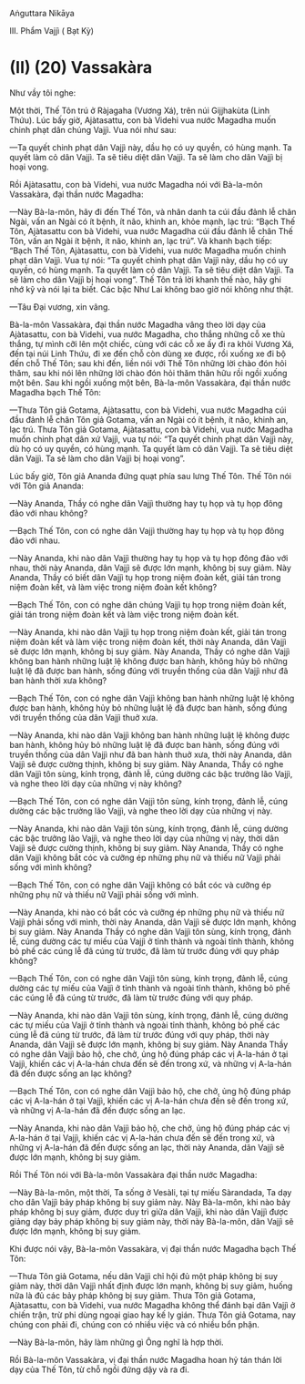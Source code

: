 Aṅguttara Nikāya

III. Phẩm Vajjì ( Bạt Kỳ)

# (II) (20) Vassakàra

Như vầy tôi nghe:

Một thời, Thế Tôn trú ở Ràjagaha (Vương Xá), trên núi Gijjhakùta (Linh Thứu). Lúc bấy giờ, Ajàtasattu, con bà Videhi vua nước Magadha muốn chinh phạt dân chúng Vajjì. Vua nói như sau:

—Ta quyết chinh phạt dân Vajjì này, dầu họ có uy quyền, có hùng mạnh. Ta quyết làm cỏ dân Vajjì. Ta sẽ tiêu diệt dân Vajjì. Ta sẽ làm cho dân Vajjì bị hoại vong.

Rồi Ajàtasattu, con bà Videhi, vua nước Magadha nói với Bà-la-môn Vassakàra, đại thần nước Magadha:

—Này Bà-la-môn, hãy đi đến Thế Tôn, và nhân danh ta cúi đầu đảnh lễ chân Ngài, vấn an Ngài có ít bệnh, ít não, khinh an, khỏe mạnh, lạc trú: “Bạch Thế Tôn, Ajàtasattu con bà Videhi, vua nước Magadha cúi đầu đảnh lễ chân Thế Tôn, vấn an Ngài ít bệnh, ít não, khinh an, lạc trú”. Và khanh bạch tiếp: “Bạch Thế Tôn, Ajàtasattu, con bà Videhi, vua nước Magadha muốn chinh phạt dân Vajjì. Vua tự nói: “Ta quyết chinh phạt dân Vajjì này, dầu họ có uy quyền, có hùng mạnh. Ta quyết làm cỏ dân Vajjì. Ta sẽ tiêu diệt dân Vajjì. Ta sẽ làm cho dân Vajjì bị hoại vong”. Thế Tôn trả lời khanh thế nào, hãy ghi nhớ kỹ và nói lại ta biết. Các bậc Như Lai không bao giờ nói không như thật.

—Tâu Ðại vương, xin vâng.

Bà-la-môn Vassakàra, đại thần nước Magadha vâng theo lời dạy của Ajàtasattu, con bà Videhi, vua nước Magadha, cho thắng những cỗ xe thù thắng, tự mình cỡi lên một chiếc, cùng với các cỗ xe ấy đi ra khỏi Vương Xá, đến tại núi Linh Thứu, đi xe đến chỗ còn dùng xe được, rồi xuống xe đi bộ đến chỗ Thế Tôn; sau khi đến, liền nói với Thế Tôn những lời chào đón hỏi thăm, sau khi nói lên những lời chào đón hỏi thăm thân hữu rồi ngồi xuống một bên. Sau khi ngồi xuống một bên, Bà-la-môn Vassakàra, đại thần nước Magadha bạch Thế Tôn:

—Thưa Tôn giả Gotama, Ajàtasattu, con bà Videhi, vua nước Magadha cúi đầu đảnh lễ chân Tôn giả Gotama, vấn an Ngài có ít bệnh, ít não, khinh an, lạc trú. Thưa Tôn giả Gotama, Ajàtasattu, con bà Videhi, vua nước Magadha muốn chinh phạt dân xứ Vajjì, vua tự nói: “Ta quyết chinh phạt dân Vajjì này, dù họ có uy quyền, có hùng mạnh. Ta quyết làm cỏ dân Vajjì. Ta sẽ tiêu diệt dân Vajjì. Ta sẽ làm cho dân Vajjì bị hoại vong”.

Lúc bấy giờ, Tôn giả Ananda đứng quạt phía sau lưng Thế Tôn. Thế Tôn nói với Tôn giả Ananda:

—Này Ananda, Thầy có nghe dân Vajjì thường hay tụ họp và tụ họp đông đảo với nhau không?

—Bạch Thế Tôn, con có nghe dân Vajjì thường hay tụ họp và tụ họp đông đảo với nhau.

—Này Ananda, khi nào dân Vajjì thường hay tụ họp và tụ họp đông đảo với nhau, thời này Ananda, dân Vajjì sẽ được lớn mạnh, không bị suy giảm. Này Ananda, Thầy có biết dân Vajjì tụ họp trong niệm đoàn kết, giải tán trong niệm đoàn kết, và làm việc trong niệm đoàn kết không?

—Bạch Thế Tôn, con có nghe dân chúng Vajjì tụ họp trong niệm đoàn kết, giải tán trong niệm đoàn kết và làm việc trong niệm đoàn kết.

—Này Ananda, khi nào dân Vajjì tụ họp trong niệm đoàn kết, giải tán trong niệm đoàn kết và làm việc trong niệm đoàn kết, thời này Ananda, dân Vajjì sẽ được lớn mạnh, không bị suy giảm. Này Ananda, Thầy có nghe dân Vajjì không ban hành những luật lệ không được ban hành, không hủy bỏ những luật lệ đã được ban hành, sống đúng với truyền thống của dân Vajjì như đã ban hành thời xưa không?

—Bạch Thế Tôn, con có nghe dân Vajjì không ban hành những luật lệ không được ban hành, không hủy bỏ những luật lệ đã được ban hành, sống đúng với truyền thống của dân Vajjì thuở xưa.

—Này Ananda, khi nào dân Vajjì không ban hành những luật lệ không được ban hành, không hủy bỏ những luật lệ đã được ban hành, sống đúng với truyền thống của dân Vajjì như đã ban hành thuở xưa, thời này Ananda, dân Vajjì sẽ được cường thịnh, không bị suy giảm. Này Ananda, Thầy có nghe dân Vajjì tôn sùng, kính trọng, đảnh lễ, cúng dường các bậc trưởng lão Vajjì, và nghe theo lời dạy của những vị này không?

—Bạch Thế Tôn, con có nghe dân Vajjì tôn sùng, kính trọng, đảnh lễ, cúng dường các bậc trưởng lão Vajjì, và nghe theo lời dạy của những vị này.

—Này Ananda, khi nào dân Vajjì tôn sùng, kính trọng, đảnh lễ, cúng dường các bậc trưởng lão Vajjì, và nghe theo lời dạy của những vị này, thời dân Vajjì sẽ được cường thịnh, không bị suy giảm. Này Ananda, Thầy có nghe dân Vajjì không bắt cóc và cưỡng ép những phụ nữ và thiếu nữ Vajjì phải sống với mình không?

—Bạch Thế Tôn, con có nghe dân Vajjì không có bắt cóc và cưỡng ép những phụ nữ và thiếu nữ Vajjì phải sống với mình.

—Này Ananda, khi nào có bắt cóc và cưỡng ép những phụ nữ và thiếu nữ Vajjì phải sống với mình, thời này Ananda, dân Vajjì sẽ được lớn mạnh, không bị suy giảm. Này Ananda Thầy có nghe dân Vajjì tôn sùng, kính trọng, đảnh lễ, cúng dường các tự miếu của Vajjì ở tỉnh thành và ngoài tỉnh thành, không bỏ phế các cúng lễ đã cúng từ trước, đã làm từ trước đúng với quy pháp không?

—Bạch Thế Tôn, con có nghe dân Vajjì tôn sùng, kính trọng, đảnh lễ, cúng dường các tự miếu của Vajjì ở tỉnh thành và ngoài tỉnh thành, không bỏ phế các cúng lễ đã cúng từ trước, đã làm từ trước đúng với quy pháp.

—Này Ananda, khi nào dân Vajjì tôn sùng, kính trọng, đảnh lễ, cúng dường các tự miếu của Vajjì ở tỉnh thành và ngoài tỉnh thành, không bỏ phế các cúng lễ đã cúng từ trước, đã làm từ trước đúng với quy pháp, thời này Ananda, dân Vajjì sẽ được lớn mạnh, không bị suy giảm. Này Ananda Thầy có nghe dân Vajjì bảo hộ, che chở, ủng hộ đúng pháp các vị A-la-hán ở tại Vajjì, khiến các vị A-la-hán chưa đến sẽ đến trong xứ, và những vị A-la-hán đã đến được sống an lạc không?

—Bạch Thế Tôn, con có nghe dân Vajjì bảo hộ, che chở, ủng hộ đúng pháp các vị A-la-hán ở tại Vajjì, khiến các vị A-la-hán chưa đến sẽ đến trong xứ, và những vị A-la-hán đã đến được sống an lạc.

—Này Ananda, khi nào dân Vajjì bảo hộ, che chở, ủng hộ đúng pháp các vị A-la-hán ở tại Vajjì, khiến các vị A-la-hán chưa đến sẽ đến trong xứ, và những vị A-la-hán đã đến được sống an lạc, thời này Ananda, dân Vajjì sẽ được lớn mạnh, không bị suy giảm.

Rồi Thế Tôn nói với Bà-la-môn Vassakàra đại thần nước Magadha:

—Này Bà-la-môn, một thời, Ta sống ở Vesàli, tại tự miếu Sàrandada, Ta dạy cho dân Vajjì bảy pháp không bị suy giảm này. Này Bà-la-môn, khi nào bảy pháp không bị suy giảm, được duy trì giữa dân Vajjì, khi nào dân Vajjì được giảng dạy bảy pháp không bị suy giảm này, thời này Bà-la-môn, dân Vajjì sẽ được lớn mạnh, không bị suy giảm.

Khi được nói vậy, Bà-la-môn Vassakàra, vị đại thần nước Magadha bạch Thế Tôn:

—Thưa Tôn giả Gotama, nếu dân Vajjì chỉ hội đủ một pháp không bị suy giảm này, thời dân Vajjì nhất định được lớn mạnh, không bị suy giảm, huống nữa là đủ các bảy pháp không bị suy giảm. Thưa Tôn giả Gotama, Ajàtasattu, con bà Videhi, vua nước Magadha không thể đánh bại dân Vajjì ở chiến trận, trừ phi dùng ngoại giao hay kế ly gián. Thưa Tôn giả Gotama, nay chúng con phải đi, chúng con có nhiều việc và có nhiều bổn phận.

—Này Bà-la-môn, hãy làm những gì Ông nghĩ là hợp thời.

Rồi Bà-la-môn Vassakàra, vị đại thần nước Magadha hoan hỷ tán thán lời dạy của Thế Tôn, từ chỗ ngồi đứng dậy và ra đi.

